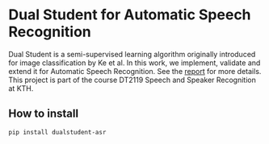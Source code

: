 # Dual Student for Automatic Speech Recognition
Dual Student is a semi-supervised learning algorithm originally introduced for image classification by Ke et al. In this work, we implement, validate and extend it for Automatic Speech Recognition. See the [report](https://github.com/franco-ruggeri/dt2119-dualstudent-asr/blob/master/docs/report.pdf) for more details. This project is part of the course DT2119 Speech and Speaker Recognition at KTH.

## How to install
```
pip install dualstudent-asr
```
